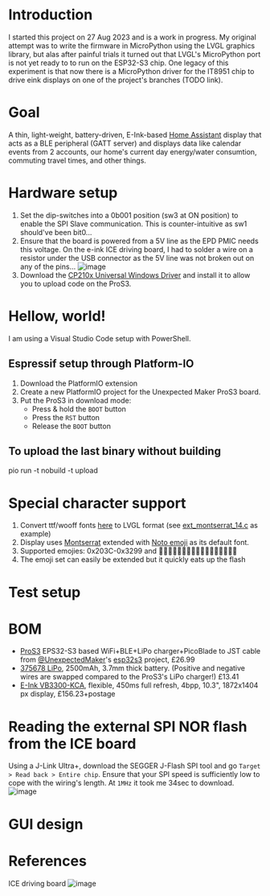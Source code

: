 # Introduction
I started this project on 27 Aug 2023 and is a work in progress. My original attempt was to write the firmware in MicroPython using the LVGL graphics library, but alas after painful trials it turned out that LVGL's MicroPython port is not yet ready to to run on the ESP32-S3 chip. One legacy of this experiment is that now there is a MicroPython driver for the IT8951 chip to drive eink displays on one of the project's branches (TODO link).

# Goal
A thin, light-weight, battery-driven, E-Ink-based [Home Assistant](https://www.home-assistant.io/) display that acts as a BLE peripheral (GATT server) and displays data like calendar events from 2 accounts, our home's current day energy/water consumtion, commuting travel times, and other things.

# Hardware setup
1. Set the dip-switches into a 0b001 position (sw3 at ON position) to enable the SPI Slave communication. This is counter-intuitive as sw1 should've been bit0...
2. Ensure that the board is powered from a 5V line as the EPD PMIC needs this voltage. On the e-ink ICE driving board, I had to solder a wire on a resistor under the USB connector as the 5V line was not broken out on any of the pins...
![image](https://github.com/davidanderle/eink_calendar/assets/17354704/3dca032c-fc01-4353-b139-fc69d722a0d5)
3. Download the [CP210x Universal Windows Driver](https://www.silabs.com/documents/public/software/CP210x_Universal_Windows_Driver.zip) and install it to allow you to upload code on the ProS3.

# Hellow, world!
I am using a Visual Studio Code setup with PowerShell.
## Espressif setup through Platform-IO
1. Download the PlatformIO extension
2. Create a new PlatformIO project for the Unexpected Maker ProS3 board.
3. Put the ProS3 in download mode:
    - Press & hold the `BOOT` button
    - Press the `RST` button
    - Release the `BOOT` button

## To upload the last binary without building
pio run -t nobuild -t upload

# Special character support
1. Convert ttf/wooff fonts [here](https://lvgl.io/tools/fontconverter) to LVGL format (see [ext_montserrat_14.c](https://github.com/davidanderle/eink_calendar/blob/espidf/src/ext_montserrat_14.c) as example)
2. Display uses [Montserrat](https://fonts.google.com/specimen/Montserrat) extended with [Noto emoji](https://fonts.google.com/noto/specimen/Noto+Emoji) as its default font. 
3. Supported emojies: 0x203C-0x3299 and 🤖🎃😀😁😂🤣😍🥰😘🥺🥚🐸👀🍆🥹😊🙂
4. The emoji set can easily be extended but it quickly eats up the flash

# Test setup

# BOM
- [ProS3](https://www.amazon.co.uk/gp/product/B09X22YBG7/ref=ewc_pr_img_2?smid=AGX9N6DGNRN2Q&psc=1) EPS32-S3 based WiFi+BLE+LiPo charger+PicoBlade to JST cable from [@UnexpectedMaker](https://github.com/UnexpectedMaker)'s [esp32s3](https://github.com/UnexpectedMaker/esp32s3) project, £26.99
- [375678 LiPo](https://www.aliexpress.com/item/1005004946019552.html?spm=a2g0o.cart.0.0.d80e38daNEjZz4&mp=1#nav-specification), 2500mAh, 3.7mm thick battery. (Positive and negative wires are swapped compared to the ProS3's LiPo charger!) £13.41
- [E-Ink VB3300-KCA](https://www.waveshare.com/product/displays/e-paper/epaper-1/10.3inch-e-paper-d.htm?___SID=U), flexible, 450ms full refresh, 4bpp, 10.3", 1872x1404 px display, £156.23+postage

# Reading the external SPI NOR flash from the ICE board
Using a J-Link Ultra+, download the SEGGER J-Flash SPI tool and go `Target > Read back > Entire chip`. Ensure that your SPI speed is sufficiently low to cope with the wiring's length. At `1MHz` it took me 34sec to download.
![image](https://github.com/davidanderle/eink_calendar/assets/17354704/6486e221-4802-4124-b2e9-9e668b6178bf)

# GUI design

# References

ICE driving board
![image](https://github.com/davidanderle/eink_calendar/assets/17354704/14772f9d-02dd-4990-bba2-ac562887a5ad)

